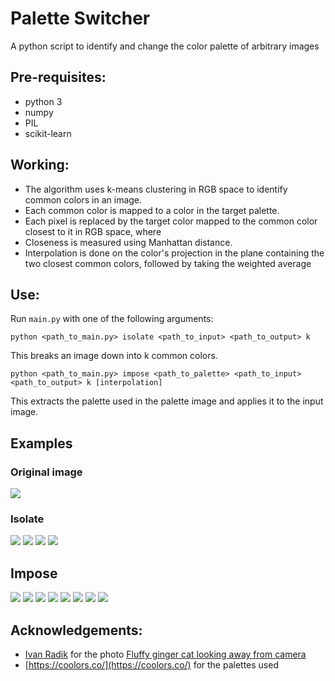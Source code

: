 # Palette Switcher
A python script to identify and change the color palette of arbitrary images



## Pre-requisites:

- python 3
- numpy
- PIL
- scikit-learn

## Working:

- The algorithm uses k-means clustering in RGB space to identify common colors in an image.
- Each common color is mapped to a color in the target palette.
- Each pixel is replaced by the target color mapped to the common color closest to it in RGB space, where
- Closeness is measured using Manhattan distance.
- Interpolation is done on the color's projection in the plane containing the two closest common colors, followed by taking the weighted average

## Use:

Run `main.py` with one of the following arguments:

`python <path_to_main.py> isolate <path_to_input> <path_to_output> k`

This breaks an image down into k common colors.

`python <path_to_main.py> impose <path_to_palette> <path_to_input> <path_to_output> k [interpolation]`

This extracts the palette used in the palette image and applies it to the input image.

## Examples
### Original image

![](https://github.com/MathewKJ2048/palette_switcher/blob/main/test/original.png)

### Isolate
![](https://github.com/MathewKJ2048/palette_switcher/blob/main/test/cat_2.png)
![](https://github.com/MathewKJ2048/palette_switcher/blob/main/test/cat_4.png)
![](https://github.com/MathewKJ2048/palette_switcher/blob/main/test/cat_8.png)
![](https://github.com/MathewKJ2048/palette_switcher/blob/main/test/cat_16.png)

## Impose
![](https://github.com/MathewKJ2048/palette_switcher/blob/main/test/out_1.png)
![](https://github.com/MathewKJ2048/palette_switcher/blob/main/test/out_2.png)
![](https://github.com/MathewKJ2048/palette_switcher/blob/main/test/out_3.png)
![](https://github.com/MathewKJ2048/palette_switcher/blob/main/test/out_4.png)
![](https://github.com/MathewKJ2048/palette_switcher/blob/main/test/out_5.png)
![](https://github.com/MathewKJ2048/palette_switcher/blob/main/test/out_6.png)
![](https://github.com/MathewKJ2048/palette_switcher/blob/main/test/out_7.png)
![](https://github.com/MathewKJ2048/palette_switcher/blob/main/test/out_8.png)

## Acknowledgements:

- [Ivan Radik](https://www.flickr.com/photos/26344495@N05/) for the photo [Fluffy ginger cat looking away from camera](https://www.flickr.com/photos/26344495@N05/)
- [https://coolors.co/](https://coolors.co/) for the palettes used
